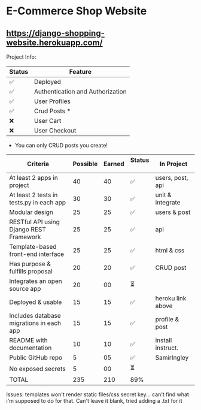 E-Commerce Shop Website
========================

https://django-shopping-website.herokuapp.com/
-----------------


Project Info:

|        Status         |           Feature                 |
| --------------------- | --------------------------------- |
|          ✅           | Deployed                          |
|          ✅           | Authentication and Authorization  |
|          ✅           | User Profiles                     |
|          ✅           | Crud Posts *                      |
|          ❌           | User Cart                         |
|          ❌           | User Checkout                     |

* You can only CRUD posts you create!


|Criteria	                                   |  Possible	| Earned | Status  ️|   In Project
|----------------------------------------------|------------|--------|---------|---------------
|At least 2 apps in project	                   |    40	    |  40	 |  ✅     | users, post, api
|At least 2 tests in tests.py in each app	   |    30	    |  30	 |  ✅     | unit & integrate
|Modular design	                               |    25	    |  25    |  ✅     | users & post
|RESTful API using Django REST Framework	   |    25	    |  25	 |  ✅     | api
|Template-based front-end interface	           |    25	    |  25	 |  ✅     | html & css
|Has purpose & fulfills proposal	           |    20	    |  20	 |  ✅     | CRUD post
|Integrates an open source app	               |    20	    |  00	 |  ⏳     | 
|Deployed & usable	                           |    15	    |  15	 |  ✅     | heroku link above
|Includes database migrations in each app	   |    15	    |  15	 |  ✅     | profile & post
|README with documentation	                   |    10	    |  10	 |  ✅     | install instruct.
|Public GitHub repo	                           |     5	    |  05	 |  ✅     | SamirIngley
|No exposed secrets	                           |     5	    |  00	 |  ⏳     | 
|TOTAL	                                       |   235	    | 210    |  89%    | 	

Issues:
templates won't render static files/css
secret key... can't find what i'm supposed to do for that. Can't leave it blank, tried adding a .txt for it
